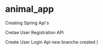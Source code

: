 # animal_app

Creating Spring Api's

Cretae User Registration APi

Create User Login Api new branche created )
